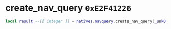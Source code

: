 # create_nav_query `0xE2F41226`

```lua
local result --[[ integer ]] = natives.navquery.create_nav_query(_unk0 --[[ integer ]], _unk1 --[[ integer ]])
```